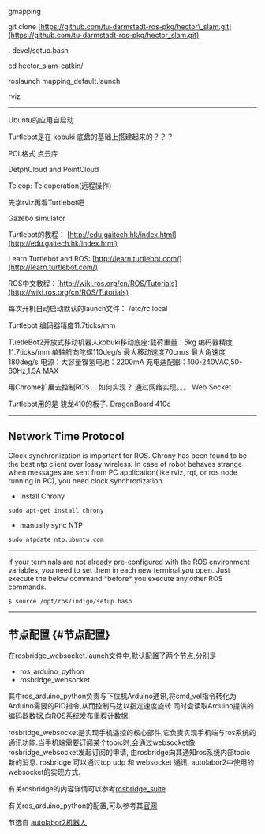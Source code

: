 gmapping

git clone [https://github.com/tu-darmstadt-ros-pkg/hector\_slam.git](https://github.com/tu-darmstadt-ros-pkg/hector_slam.git)

. devel/setup.bash

cd hector\_slam-catkin/

roslaunch mapping\_default.launch

rviz

---

Ubuntu的应用自启动

Turtlebot是在 kobuki 底盘的基础上搭建起来的？？？

PCL格式 点云库

DetphCloud and PointCloud

Teleop:  Teleoperation\(远程操作\)

先学rviz再看Turtlebot吧

Gazebo simulator

Turtlebot的教程： [http://edu.gaitech.hk/index.html](http://edu.gaitech.hk/index.html)

Learn Turtlebot and ROS:  [http://learn.turtlebot.com/](http://learn.turtlebot.com/)

ROS中文教程：[http://wiki.ros.org/cn/ROS/Tutorials](http://wiki.ros.org/cn/ROS/Tutorials)

每次开机自动启动默认的launch文件： /etc/rc.local

Turtlebot 编码器精度11.7ticks/mm

TuetleBot2开放式移动机器人kobuki移动底座:载荷重量：5kg 编码器精度11.7ticks/mm 单轴航向陀螺110deg/s 最大移动速度70cm/s 最大角速度 180deg/s 电源：大容量镍氢电池：2200mA 充电适配器：100-240VAC,50-60Hz,1.5A MAX

用Chrome扩展去控制ROS， 如何实现？ 通过网络实现。。。 Web Socket

Turtlebot用的是 骁龙410的板子. DragonBoard 410c

---

## Network Time Protocol

Clock synchronization is important for ROS. Chrony has been found to be the best ntp client over lossy wireless. In case of robot behaves strange when messages are sent from PC application\(like rviz, rqt, or ros node running in PC\), you need clock synchronization.

* Install Chrony

`sudo apt-get install chrony`

* manually sync NTP

`sudo ntpdate ntp.ubuntu.com`

---

If your terminals are not already pre-configured with the ROS environment variables, you need to set them in each new terminal you open. Just execute the below command \*before\* you execute any other ROS commands.

```
$ source /opt/ros/indigo/setup.bash
```

---

## 节点配置 {#节点配置}

在rosbridge\_websocket.launch文件中,默认配置了两个节点,分别是

* ros\_arduino\_python
* rosbridge\_websocket

其中ros\_arduino\_python负责与下位机Arduino通讯,将cmd\_vel指令转化为Arduino需要的PID指令,从而控制马达以指定速度旋转.同时会读取Arduino提供的编码器数据,向ROS系统发布里程计数据.

rosbridge\_websocket是实现手机遥控的核心部件,它负责实现手机端与ros系统的通讯功能.当手机端需要订阅某个topic时,会通过websocket像rosbridge\_websocket发起订阅的申请, 由rosbridge向其通知ros系统内部topic新的消息. rosbridge 可以通过tcp udp 和 websocket 通讯, autolabor2中使用的websocket的实现方式.

有关rosbridge的内容详情可以参考[rosbridge\_suite](http://wiki.ros.org/rosbridge_suite)

有关ros\_arduino\_python的配置,可以参考其[官网](http://wiki.ros.org/ros_arduino_python)

节选自 [autolabor2机器人](http://wiki.make4e.com/doku.php?id=autolabor2%E6%9C%BA%E5%99%A8%E4%BA%BA:%E8%BD%AF%E4%BB%B6%E4%BB%8B%E7%BB%8D)

